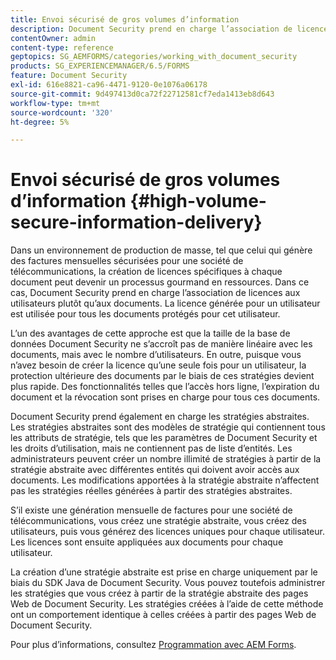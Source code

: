```yaml
---
title: Envoi sécurisé de gros volumes d’information
description: Document Security prend en charge l’association de licences aux utilisateurs, plutôt qu’aux documents dans les environnements de production de masse.
contentOwner: admin
content-type: reference
geptopics: SG_AEMFORMS/categories/working_with_document_security
products: SG_EXPERIENCEMANAGER/6.5/FORMS
feature: Document Security
exl-id: 616e8821-ca96-4471-9120-0e1076a06178
source-git-commit: 9d497413d0ca72f22712581cf7eda1413eb8d643
workflow-type: tm+mt
source-wordcount: '320'
ht-degree: 5%

---
```


# Envoi sécurisé de gros volumes d’information {#high-volume-secure-information-delivery}

Dans un environnement de production de masse, tel que celui qui génère des factures mensuelles sécurisées pour une société de télécommunications, la création de licences spécifiques à chaque document peut devenir un processus gourmand en ressources. Dans ce cas, Document Security prend en charge l’association de licences aux utilisateurs plutôt qu’aux documents. La licence générée pour un utilisateur est utilisée pour tous les documents protégés pour cet utilisateur.

L’un des avantages de cette approche est que la taille de la base de données Document Security ne s’accroît pas de manière linéaire avec les documents, mais avec le nombre d’utilisateurs. En outre, puisque vous n’avez besoin de créer la licence qu’une seule fois pour un utilisateur, la protection ultérieure des documents par le biais de ces stratégies devient plus rapide. Des fonctionnalités telles que l’accès hors ligne, l’expiration du document et la révocation sont prises en charge pour tous ces documents.

Document Security prend également en charge les stratégies abstraites. Les stratégies abstraites sont des modèles de stratégie qui contiennent tous les attributs de stratégie, tels que les paramètres de Document Security et les droits d’utilisation, mais ne contiennent pas de liste d’entités. Les administrateurs peuvent créer un nombre illimité de stratégies à partir de la stratégie abstraite avec différentes entités qui doivent avoir accès aux documents. Les modifications apportées à la stratégie abstraite n’affectent pas les stratégies réelles générées à partir des stratégies abstraites.

S’il existe une génération mensuelle de factures pour une société de télécommunications, vous créez une stratégie abstraite, vous créez des utilisateurs, puis vous générez des licences uniques pour chaque utilisateur. Les licences sont ensuite appliquées aux documents pour chaque utilisateur.

La création d’une stratégie abstraite est prise en charge uniquement par le biais du SDK Java de Document Security. Vous pouvez toutefois administrer les stratégies que vous créez à partir de la stratégie abstraite des pages Web de Document Security. Les stratégies créées à l’aide de cette méthode ont un comportement identique à celles créées à partir des pages Web de Document Security.

Pour plus d’informations, consultez [Programmation avec AEM Forms](https://www.adobe.com/go/learn_aemforms_programming_63_fr).

